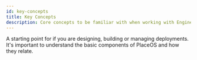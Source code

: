 ```yaml
---
id: key-concepts
title: Key Concepts
description: Core concepts to be familiar with when working with Engine.
---
```



A starting point for if you are designing, building or managing deployments.
It's important to understand the basic components of PlaceOS and how they relate.

<!-- note on heirarchical structure, either here or in one of the top/bottom levels -->
